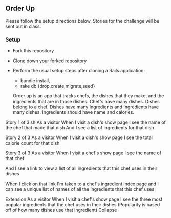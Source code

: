 ## Order Up
Please follow the setup directions below. Stories for the challenge will be sent out in class.

### Setup
- Fork this repository
- Clone down your forked repository
- Perform the usual setup steps after cloning a Rails application:
    - bundle install,
    - rake db:{drop,create,migrate,seed}

  Order up is an app that tracks chefs, the dishes that they make, and the ingredients that are in those dishes. Chef's have many dishes. Dishes belong to a chef. Dishes have many Ingredients and Ingredients have many dishes. Ingredients should have name and calories.


Story 1 of 3ish
As a visitor
When I visit a dish's show page
I see the name of the chef that made that dish
And I see a list of ingredients for that dish

Story 2 of 3
As a visitor
When I visit a dish's show page
I see the total calorie count for that dish

Story 3 of 3
As a visitor
When I visit a chef's show page
I see the name of that chef

And I see a link to view a list of all ingredients that this chef uses in their dishes

When I click on that link
I'm taken to a chef's ingredient index page
and I can see a unique list of names of all the ingredients that this chef uses

Extension
As a visitor
When I visit a chef's show page
I see the three most popular ingredients that the chef uses in their dishes
(Popularity is based off of how many dishes use that ingredient)
Collapse
